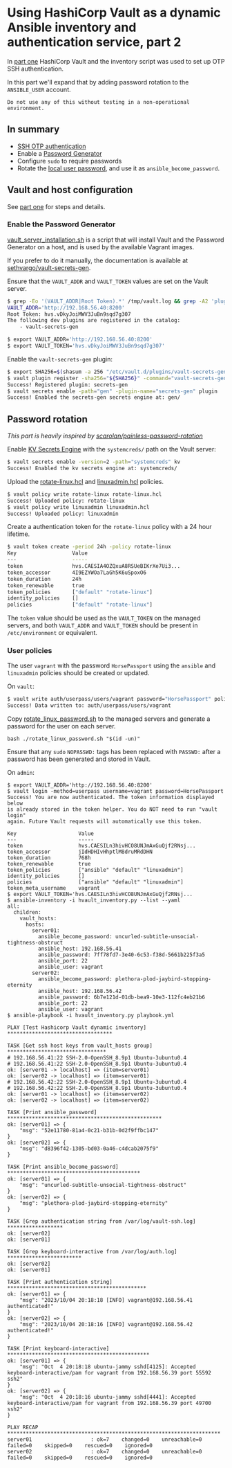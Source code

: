 # Using HashiCorp Vault as a dynamic Ansible inventory and authentication service, part 2

In [part one](./ssh_otp.md) HashiCorp Vault and the inventory script was used to
set up OTP SSH authentication.

In this part we'll expand that by adding password rotation to the `ANSIBLE_USER`
account.

```console
Do not use any of this without testing in a non-operational environment.
```

## In summary

- [SSH OTP authentication](./ssh_otp.md)
- Enable a [Password Generator](https://github.com/sethvargo/vault-secrets-gen)
- Configure `sudo` to require passwords
- Rotate the [local user password](https://github.com/scarolan/painless-password-rotation),
  and use it as `ansible_become_password`.

## Vault and host configuration

See [part one](./ssh_otp.md) for steps and details.

### Enable the Password Generator

[vault_server_installation.sh](scripts/vault_server_installation.sh)
is a script that will install Vault and the Password Generator on a host, and
is used by the available Vagrant images.

If you prefer to do it manually, the documentation is available at
[sethvargo/vault-secrets-gen](https://github.com/sethvargo/vault-secrets-gen).

Ensure that the `VAULT_ADDR` and `VAULT_TOKEN` values are set on the Vault server.

```sh
$ grep -Eo '(VAULT_ADDR|Root Token).*' /tmp/vault.log && grep -A2 'plugins are registered' /tmp/vault.log
VAULT_ADDR='http://192.168.56.40:8200'
Root Token: hvs.vDkyJoiMWV3JuBn9sqd7g307
The following dev plugins are registered in the catalog:
    - vault-secrets-gen

$ export VAULT_ADDR='http://192.168.56.40:8200'
$ export VAULT_TOKEN='hvs.vDkyJoiMWV3JuBn9sqd7g307'
```

Enable the `vault-secrets-gen` plugin:

```sh
$ export SHA256=$(shasum -a 256 "/etc/vault.d/plugins/vault-secrets-gen" | awk '{print $1}')
$ vault plugin register -sha256="${SHA256}" -command="vault-secrets-gen" secret secrets-gen
Success! Registered plugin: secrets-gen
$ vault secrets enable -path="gen" -plugin-name="secrets-gen" plugin
Success! Enabled the secrets-gen secrets engine at: gen/
```

## Password rotation

_This part is heavily inspired by [scarolan/painless-password-rotation](https://github.com/scarolan/painless-password-rotation)_

Enable [KV Secrets Engine](https://www.vaultproject.io/docs/secrets/kv) with the
`systemcreds/` path  on the Vault server:

```sh
$ vault secrets enable -version=2 -path="systemcreds" kv
Success! Enabled the kv secrets engine at: systemcreds/
```

Upload the [rotate-linux.hcl](./vault_policies/rotate-linux.hcl) and
[linuxadmin.hcl](vault_policies/linuxadmin.hcl) policies.

```sh
$ vault policy write rotate-linux rotate-linux.hcl
Success! Uploaded policy: rotate-linux
$ vault policy write linuxadmin linuxadmin.hcl
Success! Uploaded policy: linuxadmin
```

Create a authentication token for the `rotate-linux` policy with a 24 hour
lifetime.

```sh
$ vault token create -period 24h -policy rotate-linux
Key                  Value
---                  -----
token                hvs.CAESIA4OZQxuA8RSUeBIKrXe7Ui3...
token_accessor       4I9EZYWOa7LaGh5K6uSpoxO6
token_duration       24h
token_renewable      true
token_policies       ["default" "rotate-linux"]
identity_policies    []
policies             ["default" "rotate-linux"]
```

The `token` value should be used as the `VAULT_TOKEN` on the managed servers,
and both `VAULT_ADDR` and `VAULT_TOKEN` should be present in `/etc/environment`
or equivalent.

### User policies

The user `vagrant` with the password `HorsePassport` using the `ansible` and
`linuxadmin` policies should be created or updated.

On `vault`:

```sh
$ vault write auth/userpass/users/vagrant password="HorsePassport" policies="ansible,linuxadmin"
Success! Data written to: auth/userpass/users/vagrant
```

Copy [rotate_linux_password.sh](scripts/rotate_linux_password.sh) to the managed
servers and generate a password for the user on each server.

`bash ./rotate_linux_password.sh "$(id -un)"`

Ensure that any `sudo` `NOPASSWD:` tags has been replaced with `PASSWD:` after
a password has been generated and stored in Vault.

On `admin`:

```
$ export VAULT_ADDR='http://192.168.56.40:8200'
$ vault login -method=userpass username=vagrant password=HorsePassport
Success! You are now authenticated. The token information displayed below
is already stored in the token helper. You do NOT need to run "vault login"
again. Future Vault requests will automatically use this token.

Key                    Value
---                    -----
token                  hvs.CAESILn3hivHCO8UNJmAxGuQjf2RNsj...
token_accessor         jIdHDHIvHhptlM8druMRdDHN
token_duration         768h
token_renewable        true
token_policies         ["ansible" "default" "linuxadmin"]
identity_policies      []
policies               ["ansible" "default" "linuxadmin"]
token_meta_username    vagrant
$ export VAULT_TOKEN='hvs.CAESILn3hivHCO8UNJmAxGuQjf2RNsj...
$ ansible-inventory -i hvault_inventory.py --list --yaml
all:
  children:
    vault_hosts:
      hosts:
        server01:
          ansible_become_password: uncurled-subtitle-unsocial-tightness-obstruct
          ansible_host: 192.168.56.41
          ansible_password: 7ff78fd7-3e40-6c53-f38d-5661b225f3a5
          ansible_port: 22
          ansible_user: vagrant
        server02:
          ansible_become_password: plethora-plod-jaybird-stopping-eternity
          ansible_host: 192.168.56.42
          ansible_password: 6b7e121d-01db-bea9-10e3-112fc4eb21b6
          ansible_port: 22
          ansible_user: vagrant
$ ansible-playbook -i hvault_inventory.py playbook.yml

PLAY [Test Hashicorp Vault dynamic inventory] **********************************

TASK [Get ssh host keys from vault_hosts group] ********************************
# 192.168.56.41:22 SSH-2.0-OpenSSH_8.9p1 Ubuntu-3ubuntu0.4
# 192.168.56.41:22 SSH-2.0-OpenSSH_8.9p1 Ubuntu-3ubuntu0.4
ok: [server01 -> localhost] => (item=server01)
ok: [server02 -> localhost] => (item=server01)
# 192.168.56.42:22 SSH-2.0-OpenSSH_8.9p1 Ubuntu-3ubuntu0.4
# 192.168.56.42:22 SSH-2.0-OpenSSH_8.9p1 Ubuntu-3ubuntu0.4
ok: [server01 -> localhost] => (item=server02)
ok: [server02 -> localhost] => (item=server02)

TASK [Print ansible_password] **************************************************
ok: [server01] => {
    "msg": "52e11780-81a4-0c21-b31b-0d2f9ffbc147"
}
ok: [server02] => {
    "msg": "d8396f42-1305-bd03-0a46-c4dcab2075f9"
}

TASK [Print ansible_become_password] *******************************************
ok: [server01] => {
    "msg": "uncurled-subtitle-unsocial-tightness-obstruct"
}
ok: [server02] => {
    "msg": "plethora-plod-jaybird-stopping-eternity"
}

TASK [Grep authentication string from /var/log/vault-ssh.log] ******************
ok: [server02]
ok: [server01]

TASK [Grep keyboard-interactive from /var/log/auth.log] ************************
ok: [server02]
ok: [server01]

TASK [Print authentication string] *********************************************
ok: [server01] => {
    "msg": "2023/10/04 20:18:18 [INFO] vagrant@192.168.56.41 authenticated!"
}
ok: [server02] => {
    "msg": "2023/10/04 20:18:16 [INFO] vagrant@192.168.56.42 authenticated!"
}

TASK [Print keyboard-interactive] **********************************************
ok: [server01] => {
    "msg": "Oct  4 20:18:18 ubuntu-jammy sshd[4125]: Accepted keyboard-interactive/pam for vagrant from 192.168.56.39 port 55592 ssh2"
}
ok: [server02] => {
    "msg": "Oct  4 20:18:16 ubuntu-jammy sshd[4441]: Accepted keyboard-interactive/pam for vagrant from 192.168.56.39 port 49700 ssh2"
}

PLAY RECAP *********************************************************************
server01                   : ok=7    changed=0    unreachable=0    failed=0    skipped=0    rescued=0    ignored=0
server02                   : ok=7    changed=0    unreachable=0    failed=0    skipped=0    rescued=0    ignored=0
```
